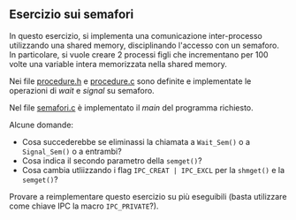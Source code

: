 ## Esercizio sui semafori

In questo esercizio, si implementa una comunicazione inter-processo utilizzando una shared memory, disciplinando l'accesso con un semaforo. In particolare, si vuole creare 2 processi figli che incrementano per 100 volte una variable intera memorizzata nella shared memory.

Nei file [procedure.h](procedure.h) e [procedure.c](procedure.c) sono definite e implementate le operazioni di *wait* e *signal* su semaforo.

Nel file [semafori.c](semafori.c) è implementato il *main* del programma richiesto.

Alcune domande:

- Cosa succederebbe se eliminassi la chiamata a ``Wait_Sem()`` o a ``Signal_Sem()`` o a entrambi?
- Cosa indica il secondo parametro della ``semget()``?
- Cosa cambia utliizzando i flag ``IPC_CREAT | IPC_EXCL`` per la ``shmget()`` e la ``semget()``?


Provare a reimplementare questo esercizio su più eseguibili (basta utilizzare come chiave IPC la macro ``IPC_PRIVATE``?).

